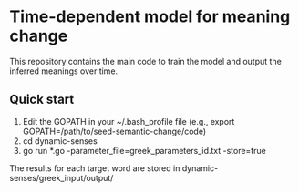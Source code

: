 # Time-dependent model for meaning change    

This repository contains the main code to train the model and output the inferred meanings over time.    


## Quick start    

1. Edit the GOPATH in your ~/.bash_profile file (e.g., export GOPATH=/path/to/seed-semantic-change/code)    
2. cd dynamic-senses    
3. go run *.go -parameter_file=greek_parameters_id.txt  -store=true    

The results for each target word are stored in dynamic-senses/greek_input/output/
